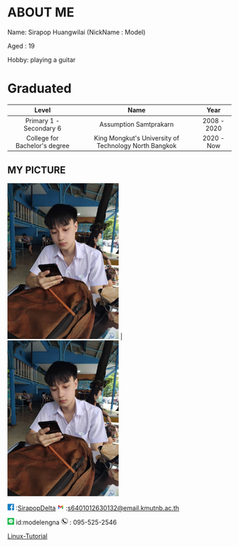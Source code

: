 # ABOUT ME
Name: Sirapop Huangwilai (NickName : Model)

Aged : 19

Hobby: playing a guitar 

# Graduated
Level | Name | Year
:---:|:----:|:----:
Primary 1 - Secondary 6 | Assumption Samtprakarn | 2008 - 2020
College for Bachelor's degree | King Mongkut's University of Technology North Bangkok | 2020 - Now

## MY PICTURE
<img src="89A5B02F-567A-47B1-BF45-5FD1DC1D20C3.jpeg" alt="89A5B02F-567A-47B1-BF45-5FD1DC1D20C3" width="250" height="350"/> | 
<img src="89A5B02F-567A-47B1-BF45-5FD1DC1D20C3.jpeg" alt="89A5B02F-567A-47B1-BF45-5FD1DC1D20C3" width="250" height="350"/>

<img src="A117DF32-30E0-415A-84CF-3349E05971E1.png" alt="A117DF32-30E0-415A-84CF-3349E05971E1" width="15" height="15"/> :[SirapopDelta](https://web.facebook.com/profile.php?id=100017003479477)
<img src="4704F764-39A7-46D6-A54A-572255CAF976.png" alt="4704F764-39A7-46D6-A54A-572255CAF976" width="15" height="15"/> :[s6401012630132@email.kmutnb.ac.th](mailto:s6401012630132@email.kmutnb.ac.th)

<img src="AFCC47CB-ECF9-4EB5-B102-F4ABBCA49017.png" alt="line" width="15" height="15"/> id:modelengna
<img src="F2C6F2CF-1D32-4B7C-8A96-694B54DA9E94.png" alt="Tel" width="15" height="15"/> : 095-525-2546


[Linux-Tutorial](https://sirapopmodel.github.io/linux_tutorial.html)
